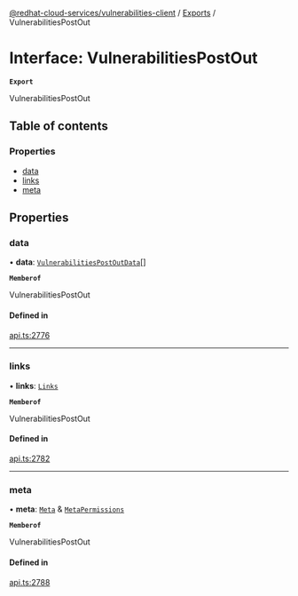 [@redhat-cloud-services/vulnerabilities-client](../README.md) / [Exports](../modules.md) / VulnerabilitiesPostOut

# Interface: VulnerabilitiesPostOut

**`Export`**

VulnerabilitiesPostOut

## Table of contents

### Properties

- [data](VulnerabilitiesPostOut.md#data)
- [links](VulnerabilitiesPostOut.md#links)
- [meta](VulnerabilitiesPostOut.md#meta)

## Properties

### data

• **data**: [`VulnerabilitiesPostOutData`](VulnerabilitiesPostOutData.md)[]

**`Memberof`**

VulnerabilitiesPostOut

#### Defined in

[api.ts:2776](https://github.com/RedHatInsights/javascript-clients/blob/main/packages/vulnerabilities/git-api/api.ts#L2776)

___

### links

• **links**: [`Links`](Links.md)

**`Memberof`**

VulnerabilitiesPostOut

#### Defined in

[api.ts:2782](https://github.com/RedHatInsights/javascript-clients/blob/main/packages/vulnerabilities/git-api/api.ts#L2782)

___

### meta

• **meta**: [`Meta`](Meta.md) & [`MetaPermissions`](MetaPermissions.md)

**`Memberof`**

VulnerabilitiesPostOut

#### Defined in

[api.ts:2788](https://github.com/RedHatInsights/javascript-clients/blob/main/packages/vulnerabilities/git-api/api.ts#L2788)
